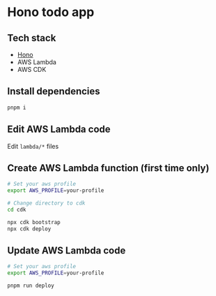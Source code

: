 # Hono todo app

## Tech stack

- [Hono](https://hono.dev/)
- AWS Lambda
- AWS CDK

## Install dependencies

```bash
pnpm i
```

## Edit AWS Lambda code

Edit `lambda/*` files

## Create AWS Lambda function (first time only)

```bash
# Set your aws profile
export AWS_PROFILE=your-profile

# Change directory to cdk
cd cdk

npx cdk bootstrap
npx cdk deploy
```


## Update AWS Lambda code

```bash
# Set your aws profile
export AWS_PROFILE=your-profile

pnpm run deploy
```

